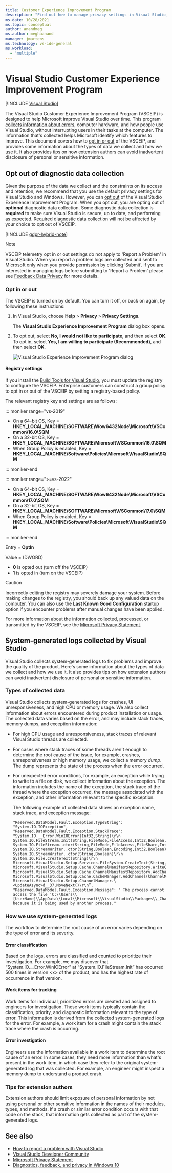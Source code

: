 ```yaml
---
title: Customer Experience Improvement Program
description: "Find out how to manage privacy settings in Visual Studio, and learn about Visual Studio system-generated logs, the types of data that's collected, and how it's used to fix problems and improve product quality."
ms.date: 10/28/2021
ms.topic: conceptual
author: anandmeg
ms.author: meghaanand
manager: jmartens
ms.technology: vs-ide-general
ms.workload:
  - "multiple"
---
```

# Visual Studio Customer Experience Improvement Program

 [!INCLUDE [Visual Studio](~/includes/applies-to-version/vs-windows-only.md)]

The Visual Studio Customer Experience Improvement Program (VSCEIP) is designed to help Microsoft improve Visual Studio over time. This program [collects information about errors](../ide/visual-studio-experience-improvement-program.md#types-of-collected-data), computer hardware, and how people use Visual Studio, without interrupting users in their tasks at the computer. The information that's collected helps Microsoft identify which features to improve. This document covers how to [opt in or out](../ide/visual-studio-experience-improvement-program.md#opt-in-or-out) of the VSCEIP, and provides some information about the types of data we collect and how we use it. It also provides tips on how extension authors can avoid inadvertent disclosure of personal or sensitive information.

## Opt out of diagnostic data collection
Given the purpose of the data we collect and the constraints on its access and retention, we recommend that you use the default privacy settings for Visual Studio and Windows. However, you can [opt out](../ide/visual-studio-experience-improvement-program.md#opt-in-or-out) of the Visual Studio Experience Improvement Program. When you opt out, you are opting out of **optional** diagnostic data collection. Some diagnostic data collection is **required** to make sure Visual Studio is secure, up to date, and performing as expected. Required diagnostic data collection will not be affected by your choice to opt out of VSCEIP.

[!INCLUDE [gdpr-hybrid-note](../misc/includes/gdpr-hybrid-note.md)]
> [!NOTE]
> VSCEIP telemetry opt in or out settings do not apply to 'Report a Problem' in Visual Studio. When you report a problem logs are collected and sent to Microsoft only when you provide permission by clicking ‘Submit’. If you are interested in managing logs before submitting to 'Report a Problem' please see [Feedback Data Privacy](./developer-community-privacy.md) for more details.

### Opt in or out

The VSCEIP is turned on by default. You can turn it off, or back on again, by following these instructions:


1. In Visual Studio, choose **Help** > **Privacy** > **Privacy Settings**.

   The **Visual Studio Experience Improvement Program** dialog box opens.

1. To opt out, select **No, I would not like to participate**, and then select **OK**. To opt in, select **Yes, I am willing to participate (Recommended)**, and then select **OK**.

   ![Visual Studio Experience Improvement Program dialog](media/vs-2022/experience-improvement-program.png)


#### Registry settings

If you install the [Build Tools for Visual Studio](https://visualstudio.microsoft.com/downloads/#build-tools-for-visual-studio-2017), you must update the registry to configure the VSCEIP. Enterprise customers can construct a group policy to opt in or out of the VSCEIP by setting a registry-based policy.

The relevant registry key and settings are as follows:


::: moniker range="vs-2019"

- On a 64-bit OS, Key = **HKEY_LOCAL_MACHINE\SOFTWARE\Wow6432Node\Microsoft\VSCommon\16.0\SQM**
- On a 32-bit OS, Key = **HKEY_LOCAL_MACHINE\SOFTWARE\Microsoft\VSCommon\16.0\SQM**
- When Group Policy is enabled, Key = **HKEY_LOCAL_MACHINE\Software\Policies\Microsoft\VisualStudio\SQM**

::: moniker-end

::: moniker range=">=vs-2022"

- On a 64-bit OS, Key = **HKEY_LOCAL_MACHINE\SOFTWARE\Wow6432Node\Microsoft\VSCommon\17.0\SQM**
- On a 32-bit OS, Key = **HKEY_LOCAL_MACHINE\SOFTWARE\Microsoft\VSCommon\17.0\SQM**
- When Group Policy is enabled, Key = **HKEY_LOCAL_MACHINE\Software\Policies\Microsoft\VisualStudio\SQM**

::: moniker-end

Entry = **OptIn**

Value = (DWORD)

- **0** is opted out (turn off the VSCEIP)
- **1** is opted in (turn on the VSCEIP)

> [!CAUTION]
> Incorrectly editing the registry may severely damage your system. Before making changes to the registry, you should back up any valued data on the computer. You can also use the **Last Known Good Configuration** startup option if you encounter problems after manual changes have been applied.

For more information about the information collected, processed, or transmitted by the VSCEIP, see the [Microsoft Privacy Statement](https://privacy.microsoft.com/privacystatement).

## System-generated logs collected by Visual Studio

Visual Studio collects system-generated logs to fix problems and improve the quality of the product. Here's some information about the types of data we collect and how we use it. It also provides tips on how extension authors can avoid inadvertent disclosure of personal or sensitive information.

### Types of collected data

Visual Studio collects system-generated logs for crashes, UI unresponsiveness, and high CPU or memory usage. We also collect information about errors encountered during product installation or usage. The collected data varies based on the error, and may include stack traces, memory dumps, and exception information:

- For high CPU usage and unresponsiveness, stack traces of relevant Visual Studio threads are collected.

- For cases where stack traces of some threads aren't enough to determine the root cause of the issue, for example, crashes, unresponsiveness or high memory usage, we collect a memory *dump*. The dump represents the state of the process when the error occurred.

- For unexpected error conditions, for example, an exception while trying to write to a file on disk, we collect information about the exception. The information includes the name of the exception, the stack trace of the thread where the exception occurred, the message associated with the exception, and other information relevant to the specific exception.

   The following example of collected data shows an exception name, stack trace, and exception message:

   ```text
   "Reserved.DataModel.Fault.Exception.TypeString": "System.IO.IOException",
   "Reserved.DataModel.Fault.Exception.StackTrace": "System.IO.__Error.WinIOError(Int32,String)\r\n
   System.IO.FileStream.Init(String,FileMode,FileAccess,Int32,Boolean,FileShare,Int32,FileOptions,SECURITY_ATTRIBUTES,String,Boolean,Boolean,Boolean)\r\n
   System.IO.FileStream..ctor(String,FileMode,FileAccess,FileShare,Int32,FileOptions,String,Boolean,Boolean,Boolean)\r\nSystem.IO.StreamWriter.CreateFile(String,Boolean,Boolean)\r\n
   System.IO.StreamWriter..ctor(String,Boolean,Encoding,Int32,Boolean)\r\n
   System.IO.StreamWriter..ctor(String,Boolean)\r\n
   System.IO.File.CreateText(String)\r\n
   Microsoft.VisualStudio.Setup.Services.FileSystem.CreateText(String,Boolean)\r\n
   Microsoft.VisualStudio.Setup.Cache.ChannelManifestRepository.WriteChannelManifest(IChannelManifest,String,String)\r\n
   Microsoft.VisualStudio.Setup.Cache.ChannelManifestRepository.AddChannel(ChannelManifestPair,Boolean)\r\n
   Microsoft.VisualStudio.Setup.Cache.CacheManager.AddChannel(ChannelManifestPair,Boolean)\r\n
   Microsoft.VisualStudio.Setup.ChannelManager.\<UpdateAsync>d__37.MoveNext()\r\n”,
   "Reserved.DataModel.Fault.Exception.Message": " The process cannot access the file 'C:\\Users\\[UserName]\\AppData\\Local\\Microsoft\\VisualStudio\\Packages\\_Channels\\4CB340F5\\channelManifest.json' because it is being used by another process."
   ```

### How we use system-generated logs

The workflow to determine the root cause of an error varies depending on the type of error and its severity.

#### Error classification

Based on the logs, errors are classified and counted to prioritize their investigation. For example, we may discover that “System.IO.\__Error.WinIOError” at “System.IO.FileStream.Init” has occurred 500 times in version \<x> of the product, and has the highest rate of occurrence in that version.

#### Work items for tracking

Work items for individual, prioritized errors are created and assigned to engineers for investigation. These work items typically contain the classification, priority, and diagnostic information relevant to the type of error. This information is derived from the collected system-generated logs for the error. For example, a work item for a crash might contain the stack trace where the crash is occurring.

#### Error investigation

Engineers use the information available in a work item to determine the root cause of an error. In some cases, they need more information than what's present in the work item, in which case they refer to the original system-generated log that was collected. For example, an engineer might inspect a memory dump to understand a product crash.

### Tips for extension authors

Extension authors should limit exposure of personal information by not using personal or other sensitive information in the names of their modules, types, and methods. If a crash or similar error condition occurs with that code on the stack, that information gets collected as part of the system-generated logs.

## See also

* [How to report a problem with Visual Studio](../ide/how-to-report-a-problem-with-visual-studio.md)
* [Visual Studio Developer Community](https://developercommunity.visualstudio.com/home)
* [Microsoft Privacy Statement](https://privacy.microsoft.com/privacystatement)
* [Diagnostics, feedback, and privacy in Windows 10](https://privacy.microsoft.com/windows-10-feedback-diagnostics-and-privacy)
